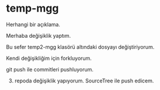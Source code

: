 # temp-mgg
Herhangi bir açıklama.

Merhaba değişiklik yaptım.

Bu sefer temp2-mgg klasörü altındaki dosyayı değiştiriyorum.

Kendi değişikliğim için forkluyorum.

git push ile commitleri pushluyorum.

3. repoda değişiklik yapıyorum.
SourceTree ile push edicem.
